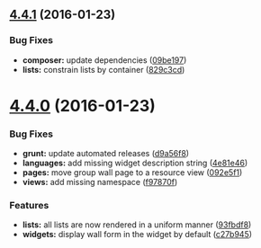 <a name="4.4.1"></a>
## [4.4.1](https://github.com/hypeJunction/hypeWall/compare/4.4.0...v4.4.1) (2016-01-23)


### Bug Fixes

* **composer:** update dependencies ([09be197](https://github.com/hypeJunction/hypeWall/commit/09be197))
* **lists:** constrain lists by container ([829c3cd](https://github.com/hypeJunction/hypeWall/commit/829c3cd))



<a name="4.4.0"></a>
# [4.4.0](https://github.com/hypeJunction/hypeWall/compare/4.3.2...v4.4.0) (2016-01-23)


### Bug Fixes

* **grunt:** update automated releases ([d9a56f8](https://github.com/hypeJunction/hypeWall/commit/d9a56f8))
* **languages:** add missing widget description string ([4e81e46](https://github.com/hypeJunction/hypeWall/commit/4e81e46))
* **pages:** move group wall page to a resource view ([092e5f1](https://github.com/hypeJunction/hypeWall/commit/092e5f1))
* **views:** add missing namespace ([f97870f](https://github.com/hypeJunction/hypeWall/commit/f97870f))

### Features

* **lists:** all lists are now rendered in a uniform manner ([93fbdf8](https://github.com/hypeJunction/hypeWall/commit/93fbdf8))
* **widgets:** display wall form in the widget by default ([c27b945](https://github.com/hypeJunction/hypeWall/commit/c27b945))




